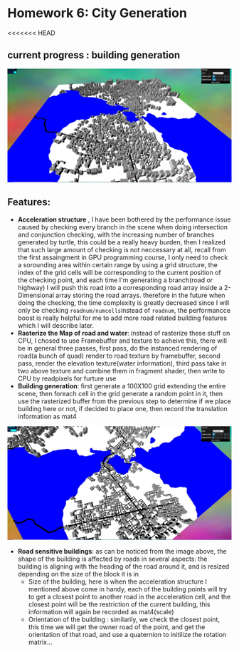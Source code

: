 # Homework 6: City Generation

<<<<<<< HEAD
## current progress : building generation
![](./cur.JPG)
## Features:
- **Acceleration structure** , I have been bothered by the performance issue caused by checking every branch in the scene when doing intersection and conjunction checking, with the increasing number of branches generated by turtle, this could be a really heavy burden, then I realized that such large amount of checking is not neccessary at all, recall from the first assaingment in GPU programming course, I only need to check a sorounding area within certain range by using a grid structure, the index of the grid cells will be corresponding to the current position of the checking point, and each time I'm generating a branch(road or highway) I will push this road into a corresponding road array inside a 2-Dimensional array storing the road arrays. therefore in the future when doing the checking, the time complexity is greatly decreased since I will only be checking ```roadnum/numcells```instead of ```roadnum```, the performancce boost is really helpful for me to add more road related building features which I will describe later.
- **Rasterize the Map of road and water**: instead of rasterize these stuff on CPU, I chosed to use Framebuffer and texture to acheive this, there will be in general three passes, first pass, do the instanced rendering of road(a bunch of quad) render to road texture by framebuffer, second pass, render the elevation texture(water information), third pass take in two above texture and combine them in fragment shader, then write to CPU by readpixels for furture use
- **Building generation**: first generate a 100X100 grid extending the entire scene, then foreach cell in the grid generate a random point in it, then use the rasterized buffer from the previous step to determine if we place building here or not, if decided to place one, then record the translation information as mat4

![](./p2.JPG)
- **Road sensitive buildings**: as can be noticed from the image above, the shape of the building is affected by roads in several aspects: the building is aligning with the heading of the road around it, and is resized depending on the size of the block it is in
  - Size of the building, here is when the acceleration structure I mentioned above come in handy, each of the building points will try to get a closest point to another road in the acceleration cell, and the closest point will be the restriction of the current building, this information will again be recorded as mat4(scale)
  - Orientation of the building : similarily, we check the closest point, this time we will get the owner road of the point, and get the orientation of that road, and use a quaternion to initilize the rotation matrix...






